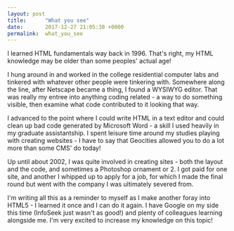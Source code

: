 ```yaml
---
layout: post
title:      "What you see"
date:       2017-12-27 21:05:38 +0000
permalink:  what_you_see
---
```



I learned HTML fundamentals way back in 1996. That's right, my HTML knowledge may be older than some peoples' actual age!

I hung around in and worked in the college residential computer labs and tinkered with whatever other people were tinkering with. Somewhere along the line, after Netscape became a thing, I found a WYSIWYG editor. That was really my entree into anything coding related - a way to do something visible, then examine what code contributed to it looking that way.

I advanced to the point where I could write HTML in a text editor and could clean up bad code generated by Microsoft Word - a skill I used heavily in my graduate assistantship. I spent leisure time around my studies playing with creating websites - I have to say that Geocities allowed you to do a lot more than some CMS' do today!

Up until about 2002, I was quite involved in creating sites - both the layout and the code, and sometimes a Photoshop ornament or 2. I got paid for one site, and another I whipped up to apply for a job, for which I made the final round but went with the company I was ultimately severed from.

I'm writing all this as a reminder to myself as I make another foray into HTML5 - I learned it once and I can do it again. I have Google on my side this time (InfoSeek just wasn't as good!) and plenty of colleagues learning alongside me. I'm very excited to increase my knowledge on this topic!
